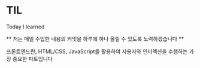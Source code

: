 # TIL
Today I learned 

** 저는 매일 수업한 내용의 커밋을 하루에 하나 올릴 수 있도록 노력하겠습니다 **

프론트엔드란, HTML/CSS, JavaScript를 활용하여 사용자와 인터렉션을 수행하는 가장 중요한 파트입니다
